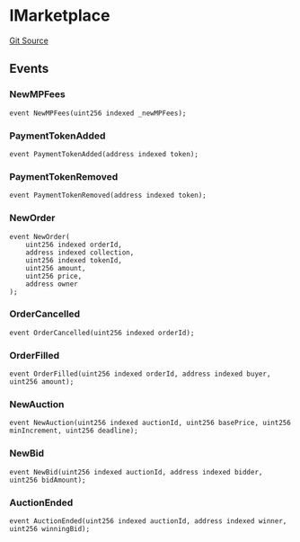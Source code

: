 # IMarketplace
[Git Source](https://github.com/jacopomanenti01/Blockchain/blob/ad0849695bddd3f5368d81383deb2c64cd2e9966/src/interfaces/IMarketplace.sol)


## Events
### NewMPFees

```solidity
event NewMPFees(uint256 indexed _newMPFees);
```

### PaymentTokenAdded

```solidity
event PaymentTokenAdded(address indexed token);
```

### PaymentTokenRemoved

```solidity
event PaymentTokenRemoved(address indexed token);
```

### NewOrder

```solidity
event NewOrder(
    uint256 indexed orderId,
    address indexed collection,
    uint256 indexed tokenId,
    uint256 amount,
    uint256 price,
    address owner
);
```

### OrderCancelled

```solidity
event OrderCancelled(uint256 indexed orderId);
```

### OrderFilled

```solidity
event OrderFilled(uint256 indexed orderId, address indexed buyer, uint256 amount);
```

### NewAuction

```solidity
event NewAuction(uint256 indexed auctionId, uint256 basePrice, uint256 minIncrement, uint256 deadline);
```

### NewBid

```solidity
event NewBid(uint256 indexed auctionId, address indexed bidder, uint256 bidAmount);
```

### AuctionEnded

```solidity
event AuctionEnded(uint256 indexed auctionId, address indexed winner, uint256 winningBid);
```

